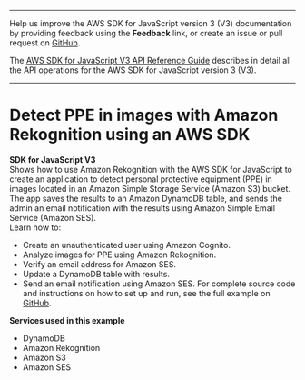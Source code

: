 --------

Help us improve the AWS SDK for JavaScript version 3 \(V3\) documentation by providing feedback using the **Feedback** link, or create an issue or pull request on [GitHub](https://github.com/awsdocs/aws-sdk-for-javascript-v3)\.

 The [AWS SDK for JavaScript V3 API Reference Guide](https://docs.aws.amazon.com/AWSJavaScriptSDK/v3/latest/index.html) describes in detail all the API operations for the AWS SDK for JavaScript version 3 \(V3\)\.

--------

# Detect PPE in images with Amazon Rekognition using an AWS SDK<a name="cross_RekognitionPhotoAnalyzerPPE_javascript_topic"></a>

**SDK for JavaScript V3**  
 Shows how to use Amazon Rekognition with the AWS SDK for JavaScript to create an application to detect personal protective equipment \(PPE\) in images located in an Amazon Simple Storage Service \(Amazon S3\) bucket\. The app saves the results to an Amazon DynamoDB table, and sends the admin an email notification with the results using Amazon Simple Email Service \(Amazon SES\)\.   
Learn how to:  
+ Create an unauthenticated user using Amazon Cognito\.
+ Analyze images for PPE using Amazon Rekognition\.
+ Verify an email address for Amazon SES\.
+ Update a DynamoDB table with results\.
+ Send an email notification using Amazon SES\.
For complete source code and instructions on how to set up and run, see the full example on [GitHub](https://github.com/awsdocs/aws-doc-sdk-examples/tree/main/javascriptv3/example_code/cross-services/photo-analyzer-ppe)\.   

**Services used in this example**
+ DynamoDB
+ Amazon Rekognition
+ Amazon S3
+ Amazon SES